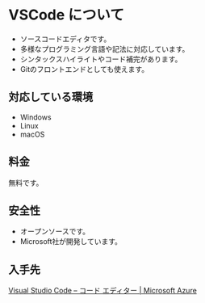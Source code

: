 # VSCode について
* ソースコードエディタです。
* 多様なプログラミング言語や記法に対応しています。
* シンタックスハイライトやコード補完があります。
* Gitのフロントエンドとしても使えます。

## 対応している環境
* Windows
* Linux
* macOS

## 料金
無料です。

## 安全性
* オープンソースです。
* Microsoft社が開発しています。

## 入手先
[Visual Studio Code – コード エディター | Microsoft Azure](https://azure.microsoft.com/ja-jp/products/visual-studio-code/)
